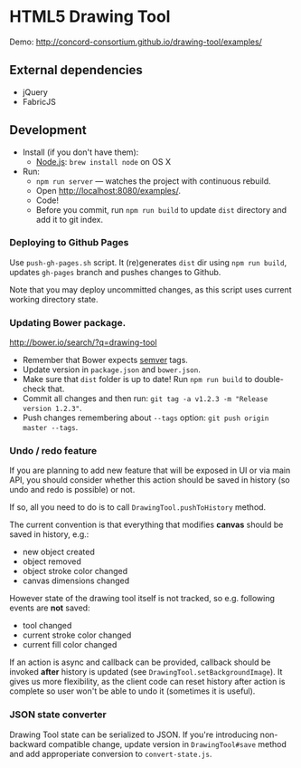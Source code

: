 # HTML5 Drawing Tool

Demo: http://concord-consortium.github.io/drawing-tool/examples/

## External dependencies

* jQuery
* FabricJS

## Development
* Install (if you don't have them):
    * [Node.js](http://nodejs.org): `brew install node` on OS X
* Run:
    * `npm run server` — watches the project with continuous rebuild. 
    * Open [http://localhost:8080/examples/](http://localhost:3333/examples/).
    * Code!
    * Before you commit, run `npm run build` to update `dist` directory and add it to git index.

### Deploying to Github Pages

Use `push-gh-pages.sh` script. It (re)generates `dist` dir using `npm run build`, updates `gh-pages` branch
and pushes changes to Github.

Note that you may deploy uncommitted changes, as this script uses current working directory state.

### Updating Bower package.

http://bower.io/search/?q=drawing-tool

* Remember that Bower expects [semver](http://semver.org/) tags.
* Update version in `package.json` and `bower.json`.
* Make sure that `dist` folder is up to date! Run `npm run build` to double-check that.
* Commit all changes and then run: `git tag -a v1.2.3 -m "Release version 1.2.3"`.
* Push changes remembering about `--tags` option: `git push origin master --tags`.

### Undo / redo feature

If you are planning to add new feature that will be exposed in UI or via main API, you should consider whether
this action should be saved in history (so undo and redo is possible) or not.

If so, all you need to do is to call `DrawingTool.pushToHistory` method.

The current convention is that everything that modifies **canvas** should be saved in history, e.g.:

* new object created
* object removed
* object stroke color changed
* canvas dimensions changed

However state of the drawing tool itself is not tracked, so e.g. following events are **not** saved:

* tool changed
* current stroke color changed
* current fill color changed

If an action is async and callback can be provided, callback should be invoked **after** history is updated
(see `DrawingTool.setBackgroundImage`). It gives us more flexibility, as the client code can reset history
after action is complete so user won't be able to undo it (sometimes it is useful).

### JSON state converter

Drawing Tool state can be serialized to JSON. If you're introducing non-backward compatible change, update version in `DrawingTool#save` method and add approperiate conversion to `convert-state.js`.
